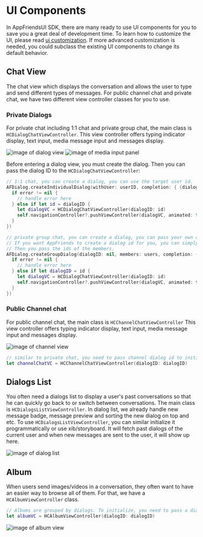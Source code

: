 # UI Components
In AppFriendsUI SDK, there are many ready to use UI components for you to save you a great deal of development time. To learn how to customize the UI, please read [ui customization](ui_customization.md). If more advanced customization is needed, you could subclass the existing UI components to change its default behavior.

## Chat View
The chat view which displays the conversation and allows the user to type and send different types of messages. For public channel chat and private chat, we have two different view controller classes for you to use.  

### Private Dialogs
For private chat including 1:1 chat and private group chat, the main class is `HCDialogChatViewController`. This view controller offers typing indicator display, text input, media message input and messages display.

![image of dialog view](../images/screenshots/dialog_view_1.png)
![image of media input panel](../images/screenshots/dialog_view_2.png)

Before entering a dialog view, you must create the dialog. Then you can pass the dialog ID to the `HCDialogChatViewController`:
```swift
// 1:1 chat, you can create a dialog, you can use the target user id.
AFDialog.createIndividualDialog(withUser: userID, completion: { (dialogID, error) in
  if error != nil {
    // handle error here
  } else if let id = dialogID {
    let dialogVC = HCDialogChatViewController(dialogID: id)
    self.navigationController?.pushViewController(dialogVC, animated: true)
  }
})

// private group chat, you can create a dialog, you can pass your own dialog id.
// If you want AppFriends to create a dialog id for you, you can simply pass nil.
// Then you pass the ids of the members.
AFDialog.createGroupDialog(dialogID: nil, members: users, completion: { (id, error) in
  if error != nil {
    // handle error here
  } else if let dialogID = id {
    let dialogVC = HCDialogChatViewController(dialogID: id)
    self.navigationController?.pushViewController(dialogVC, animated: true)
  }
})
```

### Public Channel chat
For public channel chat, the main class is `HCChannelChatViewController` This view controller offers typing indicator display, text input, media message input and messages display.

![image of channel view](../images/screenshots/channel_view.png)

```swift
// similar to private chat, you need to pass channel dialog id to initialize channel chat view
let channelChatVC = HCChannelChatViewController(dialogID: dialogID)
```

## Dialogs List
You often need a dialogs list to display a user's past conversations so that he can quickly go back to or switch between conversations. The main class is `HCDialogsListViewController`. In dialog list, we already handle new message badge, message preview and sorting the new dialog on top and etc. To use `HCDialogsListViewController`, you can similar initialize it programmatically or use xib/storyboard. It will fetch past dialogs of the current user and when new messages are sent to the user, it will show up here.

![image of dialog list](../images/screenshots/dialog_list.png)

## Album
When users send images/videos in a conversation, they often want to have an easier way to browse all of them. For that, we have a `HCAlbumViewController` class.

```swift
// Albums are grouped by dialogs. To initialize, you need to pass a dialog id.
let albumVC = HCAlbumViewController(dialogID: dialogID)
```

![image of album view](../images/screenshots/album_view.png)
